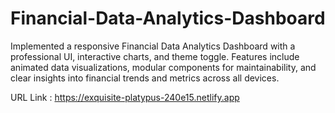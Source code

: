 # Financial-Data-Analytics-Dashboard
Implemented a responsive Financial Data Analytics Dashboard with a professional UI, interactive charts, and theme toggle. Features include animated data visualizations, modular components for maintainability, and clear insights into financial trends and metrics across all devices.

URL Link : https://exquisite-platypus-240e15.netlify.app

